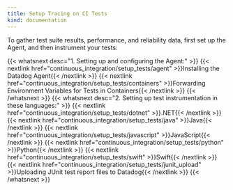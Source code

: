 ```yaml
---
title: Setup Tracing on CI Tests
kind: documentation
---
```


To gather test suite results, performance, and reliability data, first set up the Agent, and then instrument your tests:

{{< whatsnext desc="1. Setting up and configuring the Agent:" >}}
    {{< nextlink href="continuous_integration/setup_tests/agent" >}}Installing the Datadog Agent{{< /nextlink >}}
    {{< nextlink href="continuous_integration/setup_tests/containers" >}}Forwarding Environment Variables for Tests in Containers{{< /nextlink >}}
{{< /whatsnext >}}
{{< whatsnext desc="2. Setting up test instrumentation in these languages:" >}}
    {{< nextlink href="continuous_integration/setup_tests/dotnet" >}}.NET{{< /nextlink >}}
    {{< nextlink href="continuous_integration/setup_tests/java" >}}Java{{< /nextlink >}}
    {{< nextlink href="continuous_integration/setup_tests/javascript" >}}JavaScript{{< /nextlink >}}
    {{< nextlink href="continuous_integration/setup_tests/python" >}}Python{{< /nextlink >}}
    {{< nextlink href="continuous_integration/setup_tests/swift" >}}Swift{{< /nextlink >}}
    {{< nextlink href="continuous_integration/setup_tests/junit_upload" >}}Uploading JUnit test report files to Datadog{{< /nextlink >}}
{{< /whatsnext >}}




